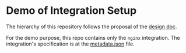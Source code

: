 # Demo of Integration Setup

The hierarchy of this repository follows the proposal of the [design doc](http://go/dd-monitoring-integrations-portal).


For the demo purpose, this repo contains only the `nginx` integration. The integration's specification is at the [metadata.json](ops-agent-nginx/metadata.json) file.
